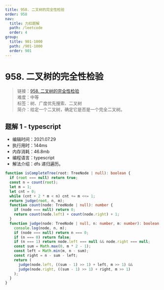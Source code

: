 ```yaml
---
title: 958. 二叉树的完全性检验
order: 958
nav:
  title: 力扣题解
  path: /leetcode
  order: 4
group:
  title: 901-1000
  path: /901-1000
  order: 901
---
```


# 958. 二叉树的完全性检验

> 链接：[958. 二叉树的完全性检验](https://leetcode-cn.com/problems/check-completeness-of-a-binary-tree/)  
> 难度：中等  
> 标签：树、广度优先搜索、二叉树  
> 简介：给定一个二叉树，确定它是否是一个完全二叉树。

## 题解 1 - typescript

- 编辑时间：2021.07.29
- 执行用时：144ms
- 内存消耗：46.8mb
- 编程语言：typescript
- 解法介绍：dfs 递归遍历。

```typescript
function isCompleteTree(root: TreeNode | null): boolean {
  if (root === null) return true;
  const n = count(root);
  let m = 1;
  let cnt = 0;
  while (cnt + 2 * m < n) cnt += m <<= 1;
  return judge(root, n, m);
  function count(node: TreeNode | null): number {
    if (node === null) return 0;
    return count(node.left) + count(node.right) + 1;
  }
  function judge(node: TreeNode | null, n: number, m: number): boolean {
    console.log(node, n, m);
    if (node === null) return n === 0;
    if (n === 0) return false;
    if (n === 1) return node.left === null && node.right === null;
    const sum = Math.max(0, m * 2 - 1);
    const left = Math.min(m, n - sum);
    const right = n - sum - left;
    return (
      judge(node.left, ((sum - 1) >> 1) + left, m >> 1) &&
      judge(node.right, ((sum - 1) >> 1) + right, m >> 1)
    );
  }
}
```
